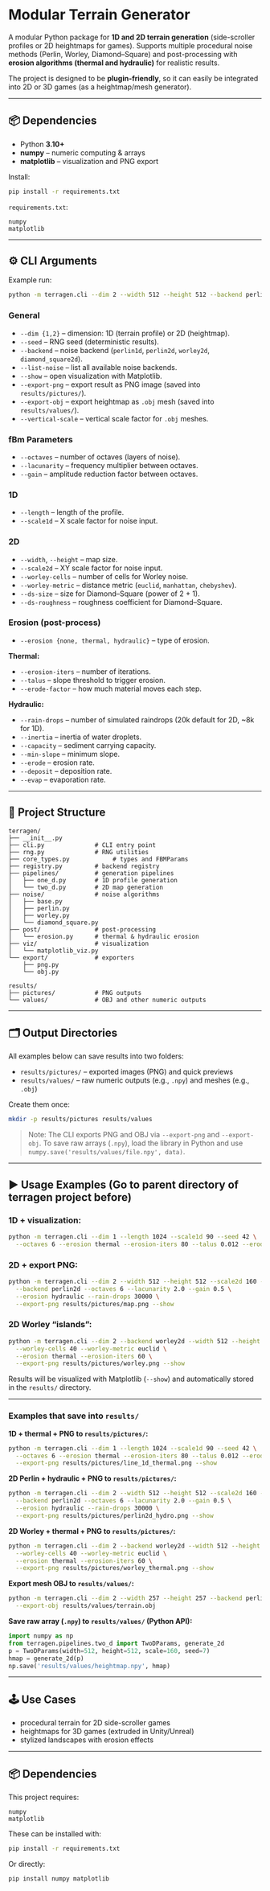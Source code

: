 # Modular Terrain Generator

A modular Python package for **1D and 2D terrain generation** (side-scroller profiles or 2D heightmaps for games). Supports multiple procedural noise methods (Perlin, Worley, Diamond–Square) and post-processing with **erosion algorithms (thermal and hydraulic)** for realistic results.

The project is designed to be **plugin-friendly**, so it can easily be integrated into 2D or 3D games (as a heightmap/mesh generator).

---

## 📦 Dependencies
- Python **3.10+**
- **numpy** – numeric computing & arrays
- **matplotlib** – visualization and PNG export

Install:
```bash
pip install -r requirements.txt
```
`requirements.txt`:
```text
numpy
matplotlib
```

---

## ⚙️ CLI Arguments

Example run:
```bash
python -m terragen.cli --dim 2 --width 512 --height 512 --backend perlin2d --octaves 6 --show
```

### General
- `--dim {1,2}` – dimension: 1D (terrain profile) or 2D (heightmap).
- `--seed` – RNG seed (deterministic results).
- `--backend` – noise backend (`perlin1d`, `perlin2d`, `worley2d`, `diamond_square2d`).
- `--list-noise` – list all available noise backends.
- `--show` – open visualization with Matplotlib.
- `--export-png` – export result as PNG image (saved into `results/pictures/`).
- `--export-obj` – export heightmap as `.obj` mesh (saved into `results/values/`).
- `--vertical-scale` – vertical scale factor for `.obj` meshes.

### fBm Parameters
- `--octaves` – number of octaves (layers of noise).
- `--lacunarity` – frequency multiplier between octaves.
- `--gain` – amplitude reduction factor between octaves.

### 1D
- `--length` – length of the profile.
- `--scale1d` – X scale factor for noise input.

### 2D
- `--width`, `--height` – map size.
- `--scale2d` – XY scale factor for noise input.
- `--worley-cells` – number of cells for Worley noise.
- `--worley-metric` – distance metric (`euclid`, `manhattan`, `chebyshev`).
- `--ds-size` – size for Diamond–Square (power of 2 + 1).
- `--ds-roughness` – roughness coefficient for Diamond–Square.

### Erosion (post-process)
- `--erosion {none, thermal, hydraulic}` – type of erosion.

**Thermal:**
- `--erosion-iters` – number of iterations.
- `--talus` – slope threshold to trigger erosion.
- `--erode-factor` – how much material moves each step.

**Hydraulic:**
- `--rain-drops` – number of simulated raindrops (20k default for 2D, ~8k for 1D).
- `--inertia` – inertia of water droplets.
- `--capacity` – sediment carrying capacity.
- `--min-slope` – minimum slope.
- `--erode` – erosion rate.
- `--deposit` – deposition rate.
- `--evap` – evaporation rate.

---

## 📁 Project Structure

```
terragen/
├── __init__.py
├── cli.py              # CLI entry point
├── rng.py              # RNG utilities
├── core_types.py            # types and FBMParams
├── registry.py         # backend registry
├── pipelines/          # generation pipelines
│   ├── one_d.py        # 1D profile generation
│   └── two_d.py        # 2D map generation
├── noise/              # noise algorithms
│   ├── base.py
│   ├── perlin.py
│   ├── worley.py
│   └── diamond_square.py
├── post/               # post-processing
│   └── erosion.py      # thermal & hydraulic erosion
├── viz/                # visualization
│   └── matplotlib_viz.py
└── export/             # exporters
    ├── png.py
    └── obj.py

results/
├── pictures/           # PNG outputs
└── values/             # OBJ and other numeric outputs
```

---

## 🗂️ Output Directories
All examples below can save results into two folders:
- `results/pictures/` – exported images (PNG) and quick previews
- `results/values/` – raw numeric outputs (e.g., `.npy`) and meshes (e.g., `.obj`)

Create them once:
```bash
mkdir -p results/pictures results/values
```

> Note: The CLI exports PNG and OBJ via `--export-png` and `--export-obj`. To save raw arrays (`.npy`), load the library in Python and use `numpy.save('results/values/file.npy', data)`.

---

## ▶️ Usage Examples (Go to parent directory of terragen project before)

### 1D + visualization:
```bash
python -m terragen.cli --dim 1 --length 1024 --scale1d 90 --seed 42 \
  --octaves 6 --erosion thermal --erosion-iters 80 --talus 0.012 --erode-factor 0.55 --export-png results/pictures/line.png --show
```

### 2D + export PNG:
```bash
python -m terragen.cli --dim 2 --width 512 --height 512 --scale2d 160 --seed 7 \
  --backend perlin2d --octaves 6 --lacunarity 2.0 --gain 0.5 \
  --erosion hydraulic --rain-drops 30000 \
  --export-png results/pictures/map.png --show
```

### 2D Worley “islands”:
```bash
python -m terragen.cli --dim 2 --backend worley2d --width 512 --height 512 \
  --worley-cells 40 --worley-metric euclid \
  --erosion thermal --erosion-iters 60 \
  --export-png results/pictures/worley.png --show
```

Results will be visualized with Matplotlib (`--show`) and automatically stored in the `results/` directory.

---

### Examples that save into `results/`

**1D + thermal + PNG to `results/pictures/`:**
```bash
python -m terragen.cli --dim 1 --length 1024 --scale1d 90 --seed 42 \
  --octaves 6 --erosion thermal --erosion-iters 80 --talus 0.012 --erode-factor 0.55 \
  --export-png results/pictures/line_1d_thermal.png --show
```

**2D Perlin + hydraulic + PNG to `results/pictures/`:**
```bash
python -m terragen.cli --dim 2 --width 512 --height 512 --scale2d 160 --seed 7 \
  --backend perlin2d --octaves 6 --lacunarity 2.0 --gain 0.5 \
  --erosion hydraulic --rain-drops 30000 \
  --export-png results/pictures/perlin2d_hydro.png --show
```

**2D Worley + thermal + PNG to `results/pictures/`:**
```bash
python -m terragen.cli --dim 2 --backend worley2d --width 512 --height 512 \
  --worley-cells 40 --worley-metric euclid \
  --erosion thermal --erosion-iters 60 \
  --export-png results/pictures/worley_thermal.png --show
```

**Export mesh OBJ to `results/values/`:**
```bash
python -m terragen.cli --dim 2 --width 257 --height 257 --backend perlin2d \
  --export-obj results/values/terrain.obj
```

**Save raw array (`.npy`) to `results/values/` (Python API):**
```python
import numpy as np
from terragen.pipelines.two_d import TwoDParams, generate_2d
p = TwoDParams(width=512, height=512, scale=160, seed=7)
hmap = generate_2d(p)
np.save('results/values/heightmap.npy', hmap)
```

---

## 🕹️ Use Cases
- procedural terrain for 2D side-scroller games
- heightmaps for 3D games (extruded in Unity/Unreal)
- stylized landscapes with erosion effects

---

## 📦 Dependencies

This project requires:
```
numpy
matplotlib
```

These can be installed with:
```bash
pip install -r requirements.txt
```

Or directly:
```bash
pip install numpy matplotlib
```
